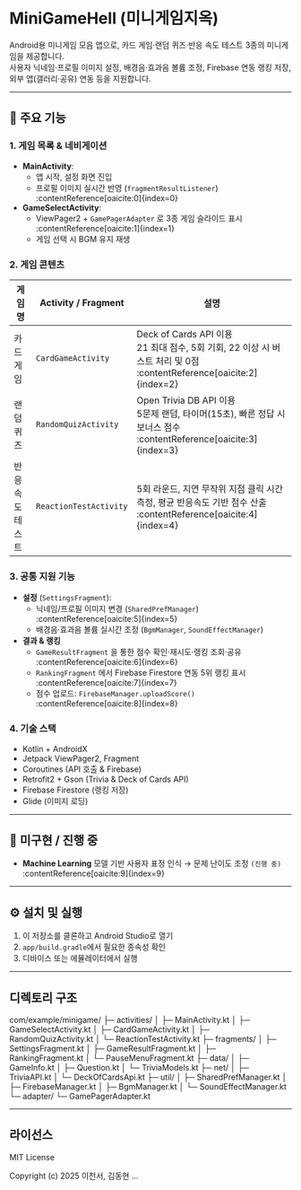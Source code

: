 # MiniGameHell (미니게임지옥)

Android용 미니게임 모음 앱으로, 카드 게임·랜덤 퀴즈·반응 속도 테스트 3종의 미니게임을 제공합니다.  
사용자 닉네임·프로필 이미지 설정, 배경음·효과음 볼륨 조정, Firebase 연동 랭킹 저장, 외부 앱(갤러리·공유) 연동 등을 지원합니다.

---

## 📌 주요 기능

### 1. 게임 목록 & 네비게이션
- **MainActivity**:  
  - 앱 시작, 설정 화면 진입  
  - 프로필 이미지 실시간 반영 (`fragmentResultListener`) :contentReference[oaicite:0]{index=0}
- **GameSelectActivity**:  
  - ViewPager2 + `GamePagerAdapter` 로 3종 게임 슬라이드 표시 :contentReference[oaicite:1]{index=1}  
  - 게임 선택 시 BGM 유지 재생  

### 2. 게임 콘텐츠
| 게임명           | Activity / Fragment                   | 설명                                                         |
| ---------------- | ------------------------------------- | ------------------------------------------------------------ |
| 카드 게임        | `CardGameActivity`                   | Deck of Cards API 이용<br>21 최대 점수, 5회 기회, 22 이상 시 버스트 처리 및 0점 :contentReference[oaicite:2]{index=2} |
| 랜덤 퀴즈        | `RandomQuizActivity`                 | Open Trivia DB API 이용<br>5문제 랜덤, 타이머(15초), 빠른 정답 시 보너스 점수 :contentReference[oaicite:3]{index=3} |
| 반응 속도 테스트 | `ReactionTestActivity`               | 5회 라운드, 지연 무작위 지점 클릭 시간 측정, 평균 반응속도 기반 점수 산출 :contentReference[oaicite:4]{index=4} |

### 3. 공통 지원 기능
- **설정** (`SettingsFragment`):  
  - 닉네임/프로필 이미지 변경 (`SharedPrefManager`) :contentReference[oaicite:5]{index=5}  
  - 배경음·효과음 볼륨 실시간 조정 (`BgmManager`, `SoundEffectManager`)   
- **결과 & 랭킹**  
  - `GameResultFragment` 을 통한 점수 확인·재시도·랭킹 조회·공유 :contentReference[oaicite:6]{index=6}  
  - `RankingFragment` 에서 Firebase Firestore 연동 5위 랭킹 표시 :contentReference[oaicite:7]{index=7}  
  - 점수 업로드: `FirebaseManager.uploadScore()` :contentReference[oaicite:8]{index=8}

### 4. 기술 스택
- Kotlin + AndroidX  
- Jetpack ViewPager2, Fragment  
- Coroutines (API 호출 & Firebase)  
- Retrofit2 + Gson (Trivia & Deck of Cards API)  
- Firebase Firestore (랭킹 저장)  
- Glide (이미지 로딩)  

---

## 🚧 미구현 / 진행 중
- **Machine Learning** 모델 기반 사용자 표정 인식 → 문제 난이도 조정 `(진행 중)` :contentReference[oaicite:9]{index=9}

---

## ⚙️ 설치 및 실행

1. 이 저장소를 클론하고 Android Studio로 열기  
2. `app/build.gradle`에서 필요한 종속성 확인  
3. 디바이스 또는 에뮬레이터에서 실행  

---

## 디렉토리 구조

com/example/minigame/
├─ activities/
│ ├─ MainActivity.kt
│ ├─ GameSelectActivity.kt
│ ├─ CardGameActivity.kt
│ ├─ RandomQuizActivity.kt
│ └─ ReactionTestActivity.kt
├─ fragments/
│ ├─ SettingsFragment.kt
│ ├─ GameResultFragment.kt
│ ├─ RankingFragment.kt
│ └─ PauseMenuFragment.kt
├─ data/
│ ├─ GameInfo.kt
│ ├─ Question.kt
│ └─ TriviaModels.kt
├─ net/
│ ├─ TriviaAPI.kt
│ └─ DeckOfCardsApi.kt
├─ util/
│ ├─ SharedPrefManager.kt
│ ├─ FirebaseManager.kt
│ ├─ BgmManager.kt
│ └─ SoundEffectManager.kt
└─ adapter/
└─ GamePagerAdapter.kt

---

## 라이선스
MIT License

Copyright (c) 2025 이천서, 김동현
...
